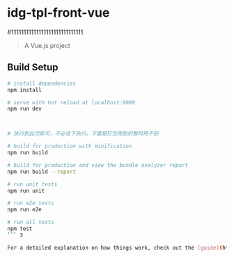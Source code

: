 # idg-tpl-front-vue
#11111111111111111111111111111
> A Vue.js project

## Build Setup

``` bash
# install dependencies
npm install

# serve with hot reload at localhost:8080
npm run dev



# 执行到此次即可，不必往下执行，下面是打包用到的暂时用不到

# build for production with minification
npm run build

# build for production and view the bundle analyzer report
npm run build --report

# run unit tests
npm run unit

# run e2e tests
npm run e2e

# run all tests
npm test 
``` 3

For a detailed explanation on how things work, check out the [guide](http://vuejs-templates.github.io/webpack/) and [docs for vue-loader](http://vuejs.github.io/vue-loader).
